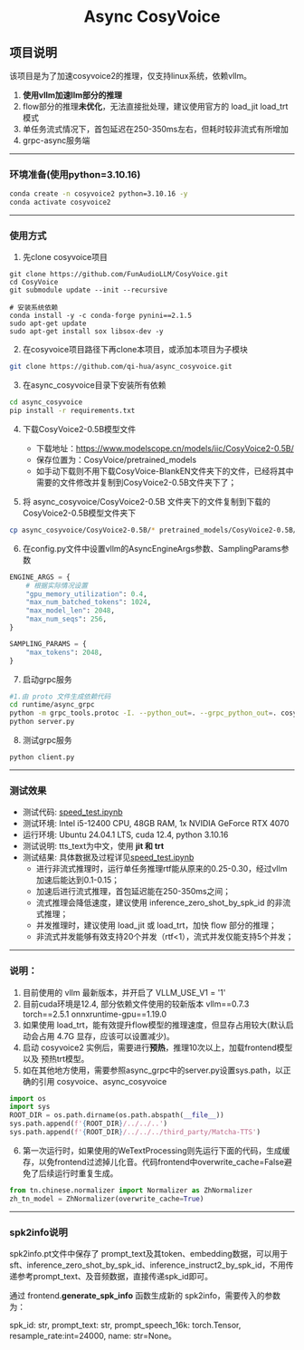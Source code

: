 <div align="center">

# Async CosyVoice
</div>

## 项目说明

该项目是为了加速cosyvoice2的推理，仅支持linux系统，依赖vllm。
1. **使用vllm加速llm部分的推理**
2. flow部分的推理**未优化**，无法直接批处理，建议使用官方的 load_jit load_trt 模式
3. 单任务流式情况下，首包延迟在250-350ms左右，但耗时较非流式有所增加
4. grpc-async服务端

---
### 环境准备(使用python=3.10.16)
```bash
conda create -n cosyvoice2 python=3.10.16 -y
conda activate cosyvoice2
```

---
### 使用方式

1. 先clone cosyvoice项目
````
git clone https://github.com/FunAudioLLM/CosyVoice.git
cd CosyVoice
git submodule update --init --recursive

# 安装系统依赖
conda install -y -c conda-forge pynini==2.1.5
sudo apt-get update
sudo apt-get install sox libsox-dev -y
````

2. 在cosyvoice项目路径下再clone本项目，或添加本项目为子模块
```bash
git clone https://github.com/qi-hua/async_cosyvoice.git
```

3. 在async_cosyvoice目录下安装所有依赖
```bash
cd async_cosyvoice
pip install -r requirements.txt
```

4. 下载CosyVoice2-0.5B模型文件 

    - 下载地址：https://www.modelscope.cn/models/iic/CosyVoice2-0.5B/
    - 保存位置为：CosyVoice/pretrained_models
    - 如手动下载则不用下载CosyVoice-BlankEN文件夹下的文件，已经将其中需要的文件修改并复制到CosyVoice2-0.5B文件夹下了；

5. 将 async_cosyvoice/CosyVoice2-0.5B 文件夹下的文件复制到下载的CosyVoice2-0.5B模型文件夹下
```bash
cp async_cosyvoice/CosyVoice2-0.5B/* pretrained_models/CosyVoice2-0.5B/
```

6. 在config.py文件中设置vllm的AsyncEngineArgs参数、SamplingParams参数
```python
ENGINE_ARGS = {
    # 根据实际情况设置 
    "gpu_memory_utilization": 0.4,
    "max_num_batched_tokens": 1024,
    "max_model_len": 2048,
    "max_num_seqs": 256,
}

SAMPLING_PARAMS = {
    "max_tokens": 2048,
}
```

7. 启动grpc服务
```bash
#1.由 proto 文件生成依赖代码
cd runtime/async_grpc
python -m grpc_tools.protoc -I. --python_out=. --grpc_python_out=. cosyvoice.proto
python server.py
```

8. 测试grpc服务
```bash
python client.py
```

---
### 测试效果

- 测试代码: [speed_test.ipynb](speed_test.ipynb)
- 测试环境: Intel i5-12400 CPU, 48GB RAM, 1x NVIDIA GeForce RTX 4070
- 运行环境: Ubuntu 24.04.1 LTS, cuda 12.4, python 3.10.16
- 测试说明: tts_text为中文，使用 **jit 和 trt**
- 测试结果: 具体数据及过程详见[speed_test.ipynb](speed_test.ipynb)
  - 进行非流式推理时，运行单任务推理rtf能从原来的0.25-0.30，经过vllm加速后能达到0.1-0.15；
  - 加速后进行流式推理，首包延迟能在250-350ms之间；
  - 流式推理会降低速度，建议使用 inference_zero_shot_by_spk_id 的非流式推理；
  - 并发推理时，建议使用 load_jit 或 load_trt，加快 flow 部分的推理；
  - 非流式并发能够有效支持20个并发（rtf<1），流式并发仅能支持5个并发；

---
### 说明：

1. 目前使用的 vllm 最新版本，并开启了 VLLM_USE_V1 = '1'
2. 目前cuda环境是12.4, 部分依赖文件使用的较新版本 vllm==0.7.3 torch==2.5.1 onnxruntime-gpu==1.19.0
3. 如果使用 load_trt，能有效提升flow模型的推理速度，但显存占用较大(默认启动会占用 4.7G 显存，应该可以设置减少)。
4. 启动 cosyvoice2 实例后，需要进行**预热**，推理10次以上，加载frontend模型以及 预热trt模型。
5. 如在其他地方使用，需要参照async_grpc中的server.py设置sys.path，以正确的引用 cosyvoice、async_cosyvoice
```python
import os
import sys
ROOT_DIR = os.path.dirname(os.path.abspath(__file__))
sys.path.append(f'{ROOT_DIR}/../../..')
sys.path.append(f'{ROOT_DIR}/../../../third_party/Matcha-TTS')
```
6. 第一次运行时，如果使用的WeTextProcessing则先运行下面的代码，生成缓存，以免frontend过滤掉儿化音。代码frontend中overwrite_cache=False避免了后续运行时重复生成。
```python
from tn.chinese.normalizer import Normalizer as ZhNormalizer
zh_tn_model = ZhNormalizer(overwrite_cache=True)
```

---
### spk2info说明

spk2info.pt文件中保存了 prompt_text及其token、embedding数据，可以用于 sft、inference_zero_shot_by_spk_id、inference_instruct2_by_spk_id，不用传递参考prompt_text、及音频数据，直接传递spk_id即可。

通过 frontend.**generate_spk_info** 函数生成新的 spk2info，需要传入的参数为：

spk_id: str, prompt_text: str, prompt_speech_16k: torch.Tensor, resample_rate:int=24000, name: str=None。
